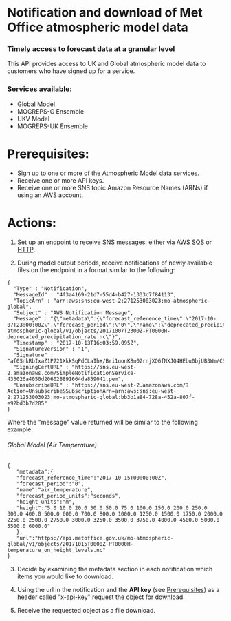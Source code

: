 # Notification and download of Met Office atmospheric model data
### Timely access to forecast data at a granular level
  This API provides access to UK and Global atmospheric model data to customers who have signed up for a service.

### Services available:

   - Global Model
   - MOGREPS-G Ensemble
   - UKV Model
   - MOGREPS-UK Ensemble

# Prerequisites:

  * Sign up to one or more of the Atmospheric Model data services.
  * Receive one or more API keys.
  * Receive one or more SNS topic Amazon Resource Names (ARNs) if using an AWS account.

# Actions:

   1. Set up an endpoint to receive SNS messages: either via [AWS SQS](aws-example/README.md) or [HTTP](http-endpoint-example/README.md).

   2. During model output periods, receive notifications of newly available files on the endpoint in a format similar to the following:
   ```
   {
     "Type" : "Notification",
     "MessageId" : "4f3a4169-21d7-55d4-b427-1333c7f84113",
     "TopicArn" : "arn:aws:sns:eu-west-2:271253003023:mo-atmospheric-global",
     "Subject" : "AWS Notification Message",
     "Message" : "{\"metadata\":{\"forecast_reference_time\":\"2017-10-07T23:00:00Z\",\"forecast_period\":\"0\",\"name\":\"deprecated_precipitation_rate\",\"forecast_period_units\":\"seconds\"},\"url\":\"https://api.metoffice.gov.uk/mo-atmospheric-global/v1/objects/20171007T2300Z-PT0000H-deprecated_precipitation_rate.nc\"}",
     "Timestamp" : "2017-10-13T16:03:59.095Z",
     "SignatureVersion" : "1",
     "Signature" : "af0SnkRbIxaZ1P721XkkSqPdCLaIh+/Bri1uonK8n02rnjXQ6fNXJQ4HEbu0bjUB3Wm/CSHAlLc2sVWU5aFFCYABr2UBQfsrutj07dR2OmcF6WX/MHaXodWApBFrXemqpOLJ6e+KRzfGfr+rKczlpLwc9d4CQgPhA5a1eVuKlKWhoLJNuwdxcjA5FhXT/ABx3pmd+GRJ6Zk5uh/2xxV7Kt+TZ7oom/mKIOGU0YV35ki3R+t52aKEXZ43m5J/6LF8G/o1pXeMl9BJWtgdtHA9luLfN1ryNs4TmkSQxFuWXrrHTAL2iYSyxzNKB+a0gg2DfLqS9shsxAqD2HWH4/spyg==",
     "SigningCertURL" : "https://sns.eu-west-2.amazonaws.com/SimpleNotificationService-433026a4050d206028891664da859041.pem",
     "UnsubscribeURL" : "https://sns.eu-west-2.amazonaws.com/?Action=Unsubscribe&SubscriptionArn=arn:aws:sns:eu-west-2:271253003023:mo-atmospheric-global:bb3b1a84-728a-452a-807f-e92bd3b7d285"
   }
   ```
   Where the "message" value returned will be similar to the following example:

###### Global Model (Air Temperature):
   ```
   {
      "metadata":{
      "forecast_reference_time":"2017-10-15T00:00:00Z",
      "forecast_period":"0",
      "name":"air_temperature",
      "forecast_period_units":"seconds",
      "height_units":"m",
      "height":"5.0 10.0 20.0 30.0 50.0 75.0 100.0 150.0 200.0 250.0 300.0 400.0 500.0 600.0 700.0 800.0 1000.0 1250.0 1500.0 1750.0 2000.0 2250.0 2500.0 2750.0 3000.0 3250.0 3500.0 3750.0 4000.0 4500.0 5000.0 5500.0 6000.0"
      },
      "url":"https://api.metoffice.gov.uk/mo-atmospheric-global/v1/objects/20171015T0000Z-PT0000H-temperature_on_height_levels.nc"
   }
```


   3.  Decide by examining the metadata section in each notification which items you would like to download.


   4.  Using the url in the notification and the **API key** (see [Prerequisites](#prerequisites)) as a header called "x-api-key" request the object for download.


   5.  Receive the requested object as a file download.
